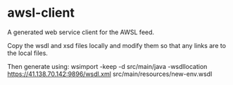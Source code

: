 awsl-client
===========

A generated web service client for the AWSL feed.

Copy the wsdl and xsd files locally and modify them so that any links are to the local files.

Then generate using:
wsimport -keep -d src/main/java -wsdllocation https://41.138.70.142:9896/wsdl.xml src/main/resources/new-env.wsdl
